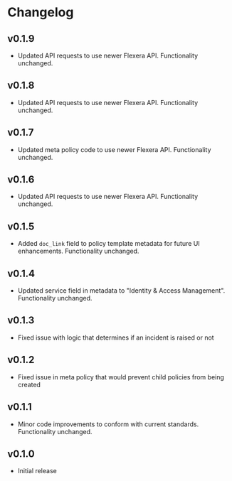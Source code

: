# Changelog

## v0.1.9

- Updated API requests to use newer Flexera API. Functionality unchanged.

## v0.1.8

- Updated API requests to use newer Flexera API. Functionality unchanged.

## v0.1.7

- Updated meta policy code to use newer Flexera API. Functionality unchanged.

## v0.1.6

- Updated API requests to use newer Flexera API. Functionality unchanged.

## v0.1.5

- Added `doc_link` field to policy template metadata for future UI enhancements. Functionality unchanged.

## v0.1.4

- Updated service field in metadata to "Identity & Access Management". Functionality unchanged.

## v0.1.3

- Fixed issue with logic that determines if an incident is raised or not

## v0.1.2

- Fixed issue in meta policy that would prevent child policies from being created

## v0.1.1

- Minor code improvements to conform with current standards. Functionality unchanged.

## v0.1.0

- Initial release
